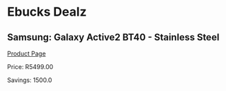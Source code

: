 
# Ebucks Dealz
## Samsung: Galaxy Active2 BT40 - Stainless Steel
[Product Page](https://www.ebucks.com/web/shop/productSelected.do?prodId=1135551018&catId=1158502431)

Price: R5499.00

Savings: 1500.0


	